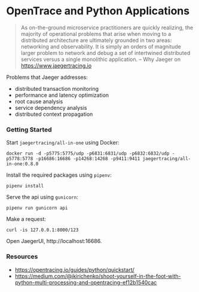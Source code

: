 # OpenTrace and Python Applications

> As on-the-ground microservice practitioners are quickly realizing, the majority of operational problems that arise when moving to a distributed architecture are ultimately grounded in two areas: networking and observability. It is simply an orders of magnitude larger problem to network and debug a set of intertwined distributed services versus a single monolithic application.
 – Why Jaeger on https://www.jaegertracing.io

Problems that Jaeger addresses: 
* distributed transaction monitoring
* performance and latency optimization
* root cause analysis
* service dependency analysis
* distributed context propagation

### Getting Started

Start `jaegertracing/all-in-one` using Docker:

    docker run -d -p5775:5775/udp -p6831:6831/udp -p6832:6832/udp -p5778:5778 -p16686:16686 -p14268:14268 -p9411:9411 jaegertracing/all-in-one:0.8.0

Install the required packages using `pipenv`:

    pipenv install

Serve the api using `gunicorn`:

    pipenv run gunicorn api

Make a request:

    curl -is 127.0.0.1:8000/123

Open JaegerUI, http://localhost:16686.

### Resources

* https://opentracing.io/guides/python/quickstart/
* https://medium.com/@ikirichenko/shoot-yourself-in-the-foot-with-python-multi-processing-and-opentracing-ef12b1540cac